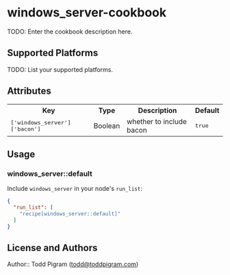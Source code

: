 # windows_server-cookbook

TODO: Enter the cookbook description here.

## Supported Platforms

TODO: List your supported platforms.

## Attributes

<table>
  <tr>
    <th>Key</th>
    <th>Type</th>
    <th>Description</th>
    <th>Default</th>
  </tr>
  <tr>
    <td><tt>['windows_server']['bacon']</tt></td>
    <td>Boolean</td>
    <td>whether to include bacon</td>
    <td><tt>true</tt></td>
  </tr>
</table>

## Usage

### windows_server::default

Include `windows_server` in your node's `run_list`:

```json
{
  "run_list": [
    "recipe[windows_server::default]"
  ]
}
```

## License and Authors

Author:: Todd Pigram (<todd@toddpigram.com>)
